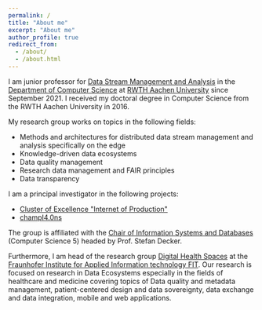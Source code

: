 ```yaml
---
permalink: /
title: "About me"
excerpt: "About me"
author_profile: true
redirect_from: 
  - /about/
  - /about.html
---
```


I am junior professor for <a href="http://dsma.rwth-aachen.de">Data Stream Management and Analysis</a> in the <a href="https://www.informatik.rwth-aachen.de">Department of Computer Science</a> at <a href="http://www.rwth-aachen.de">RWTH Aachen University</a> since September 2021. I received my doctoral degree in Computer Science from the RWTH Aachen University in 2016.

My research group works on topics in the following fields:

<ul>
<li>Methods and architectures for distributed data stream management and analysis specifically on the edge</li>
<li>Knowledge-driven data ecosystems</li>
<li>Data quality management</li>
<li>Research data management and FAIR principles</li>
<li>Data transparency</li>
</ul>

I am a principal investigator in the following projects: 
<ul>
<li><a href="http://iop.rwth-aachen.de">Cluster of Excellence "Internet of Production"</a></li>
<li><a href="https://www.champi40ns.eu">champI4.0ns</a></li> 
</ul>

The group is affiliated with the <a href="http://dbis.rwth-aachen.de">Chair of Information Systems and Databases</a> (Computer Science 5) headed by Prof. Stefan Decker.

Furthermore, I am head of the research group <a href="https://www.fit.fraunhofer.de/en/business-areas/digital-health/digital-health-spaces.html">Digital Health Spaces</a> at the <a href="http://www.fit.fraunhofer.de">Fraunhofer Institute for Applied Information technology FIT</a>. Our research is focused on research in Data Ecosystems especially in the fields of healthcare and medicine covering topics of Data quality and metadata management, patient-centered design and data sovereignty, data exchange and data integration, mobile and web applications.


